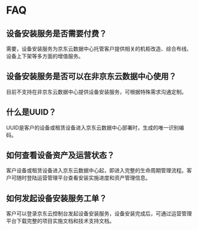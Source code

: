 # FAQ
## 设备安装服务是否需要付费？
需要，设备安装服务为京东云数据中心托管客户提供相关的机柜改造、综合布线、设备上下架等多方面的增值服务。

## 设备安装服务是否可以在非京东云数据中心使用？
目前不支持在非京东云数据中心提供设备安装服务，可根据特殊需求沟通定制。

## 什么是UUID？
UUID是客户的设备或租赁设备进入京东云数据中心部署时，生成的唯一识别编码。

## 如何查看设备资产及运营状态？
客户设备或租赁设备进入京东云数据中心起，即进入完整的生命周期管理流程。客户可随时登陆运营管理平台查看安装实施进度和资产管理信息。

## 如何发起设备安装服务工单？
客户可以登录京东云控制台发起设备安装服务，设备安装完成后，可通过运营管理平台下载完整的项目实施文档和技术支持文档。
